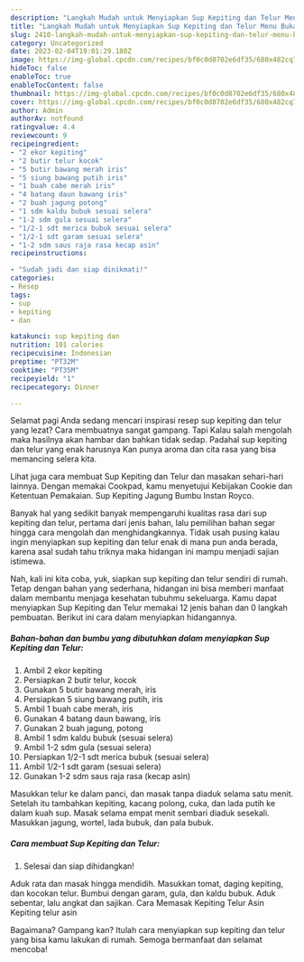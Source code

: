 ```yaml
---
description: "Langkah Mudah untuk Menyiapkan Sup Kepiting dan Telur Menu Buka Puas"
title: "Langkah Mudah untuk Menyiapkan Sup Kepiting dan Telur Menu Buka Puas"
slug: 2410-langkah-mudah-untuk-menyiapkan-sup-kepiting-dan-telur-menu-buka-puas
category: Uncategorized
date: 2023-02-04T19:01:29.180Z
image: https://img-global.cpcdn.com/recipes/bf0c0d8702e6df35/680x482cq70/sup-kepiting-dan-telur-foto-resep-utama.jpg
hideToc: false
enableToc: true
enableTocContent: false
thumbnail: https://img-global.cpcdn.com/recipes/bf0c0d8702e6df35/680x482cq70/sup-kepiting-dan-telur-foto-resep-utama.jpg
cover: https://img-global.cpcdn.com/recipes/bf0c0d8702e6df35/680x482cq70/sup-kepiting-dan-telur-foto-resep-utama.jpg
author: Admin
authorAv: notfound
ratingvalue: 4.4
reviewcount: 9
recipeingredient:
- "2 ekor kepiting"
- "2 butir telur kocok"
- "5 butir bawang merah iris"
- "5 siung bawang putih iris"
- "1 buah cabe merah iris"
- "4 batang daun bawang iris"
- "2 buah jagung potong"
- "1 sdm kaldu bubuk sesuai selera"
- "1-2 sdm gula sesuai selera"
- "1/2-1 sdt merica bubuk sesuai selera"
- "1/2-1 sdt garam sesuai selera"
- "1-2 sdm saus raja rasa kecap asin"
recipeinstructions:

- "Sudah jadi dan siap dinikmati!"
categories:
- Resep
tags:
- sup
- kepiting
- dan

katakunci: sup kepiting dan 
nutrition: 101 calories
recipecuisine: Indonesian
preptime: "PT32M"
cooktime: "PT35M"
recipeyield: "1"
recipecategory: Dinner

---
```



Selamat pagi Anda sedang mencari inspirasi resep sup kepiting dan telur yang lezat? Cara membuatnya sangat gampang. Tapi Kalau salah mengolah maka hasilnya akan hambar dan bahkan tidak sedap. Padahal sup kepiting dan telur yang enak harusnya Kan punya aroma dan cita rasa yang bisa memancing selera kita.


Lihat juga cara membuat Sup Kepiting dan Telur dan masakan sehari-hari lainnya. Dengan memakai Cookpad, kamu menyetujui Kebijakan Cookie dan Ketentuan Pemakaian. Sup Kepiting Jagung Bumbu Instan Royco.

Banyak hal yang sedikit banyak mempengaruhi kualitas rasa dari sup kepiting dan telur, pertama dari jenis bahan, lalu pemilihan bahan segar hingga cara mengolah dan menghidangkannya. Tidak usah pusing kalau ingin menyiapkan sup kepiting dan telur enak di mana pun anda berada, karena asal sudah tahu triknya maka hidangan ini mampu menjadi sajian istimewa.


Nah, kali ini kita coba, yuk, siapkan sup kepiting dan telur sendiri di rumah. Tetap dengan bahan yang sederhana, hidangan ini bisa memberi manfaat dalam membantu menjaga kesehatan tubuhmu sekeluarga. Kamu dapat menyiapkan Sup Kepiting dan Telur memakai 12 jenis bahan dan 0 langkah pembuatan. Berikut ini cara dalam menyiapkan hidangannya.

<!--inarticleads1-->

##### Bahan-bahan dan bumbu yang dibutuhkan dalam menyiapkan Sup Kepiting dan Telur:

1. Ambil 2 ekor kepiting
1. Persiapkan 2 butir telur, kocok
1. Gunakan 5 butir bawang merah, iris
1. Persiapkan 5 siung bawang putih, iris
1. Ambil 1 buah cabe merah, iris
1. Gunakan 4 batang daun bawang, iris
1. Gunakan 2 buah jagung, potong
1. Ambil 1 sdm kaldu bubuk (sesuai selera)
1. Ambil 1-2 sdm gula (sesuai selera)
1. Persiapkan 1/2-1 sdt merica bubuk (sesuai selera)
1. Ambil 1/2-1 sdt garam (sesuai selera)
1. Gunakan 1-2 sdm saus raja rasa (kecap asin)


Masukkan telur ke dalam panci, dan masak tanpa diaduk selama satu menit. Setelah itu tambahkan kepiting, kacang polong, cuka, dan lada putih ke dalam kuah sup. Masak selama empat menit sembari diaduk sesekali. Masukkan jagung, wortel, lada bubuk, dan pala bubuk. 

<!--inarticleads2-->

##### Cara membuat Sup Kepiting dan Telur:


1. Selesai dan siap dihidangkan!

Aduk rata dan masak hingga mendidih. Masukkan tomat, daging kepiting, dan kocokan telur. Bumbui dengan garam, gula, dan kaldu bubuk. Aduk sebentar, lalu angkat dan sajikan. Cara Memasak Kepiting Telur Asin Kepiting telur asin 

Bagaimana? Gampang kan? Itulah cara menyiapkan sup kepiting dan telur yang bisa kamu lakukan di rumah. Semoga bermanfaat dan selamat mencoba!
